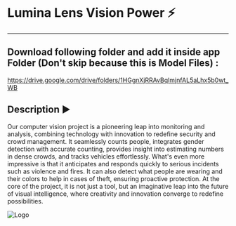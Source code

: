 # **Lumina Lens Vision Power** ⚡
--------------------------------------------
## Download following folder and add it inside app Folder (Don't skip  because this is Model Files) :
  https://drive.google.com/drive/folders/1HGgnXjRRAvBqlmjnfAL5aLhx5b0wt_WB


## Description ▶ 

Our computer vision project is a pioneering leap into monitoring and analysis, combining technology with innovation to redefine security and crowd management. It seamlessly counts people, integrates gender detection with accurate counting, provides insight into estimating numbers in dense crowds, and tracks vehicles effortlessly. What's even more impressive is that it anticipates and responds quickly to serious incidents such as violence and fires. It can also detect what people are wearing and their colors to help in cases of theft, ensuring proactive protection. At the core of the project, it is not just a tool, but an imaginative leap into the future of visual intelligence, where creativity and innovation converge to redefine possibilities.
  
![Logo](https://github.com/a-one-ai/Luminalens/assets/67759355/7415b529-0b4d-479e-af0d-793dd1ffe759)
